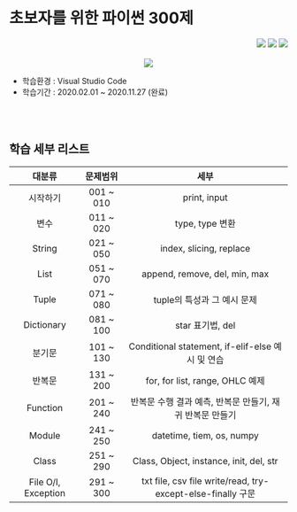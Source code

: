 # 초보자를 위한 파이썬 300제

<div align="right">
<a href="https://wikidocs.net/book/922"/><img src="https://img.shields.io/static/v1?label=&message=Official site&color=blue"/></a>
<a href="https://www.youtube.com/playlist?list=PLNPt2ycoheHqhS_OP4XA8nWycWQWnQtki"/><img src="https://img.shields.io/static/v1?label=&message=Official Youtube&color=red&logo=youtube"/></a>
<a href="https://hits.seeyoufarm.com"/><img src="https://hits.seeyoufarm.com/api/count/incr/badge.svg?url=https://github.com/eona1301/Learn-Online-Learning/tree/master/Wikidocs/%EC%B4%88%EB%B3%B4%EC%9E%90%EB%A5%BC_%EC%9C%84%ED%95%9C_%ED%8C%8C%EC%9D%B4%EC%8D%AC_300%EC%A0%9C"/></a></div>
<br>

<div align="center">
  <img src="https://wikidocs.net/images//book/python300_zoR1Cof.PNG">
</div>

- 학습환경 : Visual Studio Code
- 학습기간 : 2020.02.01 ~ 2020.11.27 (완료)
<br>
<br>

## 학습 세부 리스트

|        대분류        |  문제범위   |                 세부                 |
| :-----------------: | :-------: | :-------------------------------------: |
|        시작하기        | 001 ~ 010 |              print, input               |
|      변수       | 011 ~ 020 |          type, type 변환          |
|       String        | 021 ~ 050 |         index, slicing, replace          |
|        List         | 051 ~ 070 |      append, remove, del, min, max       |
|        Tuple        | 071 ~ 080 |  tuple의 특성과 그 예시 문제   |
|     Dictionary      | 081 ~ 100 |          star 표기법, del           |
|       분기문       | 101 ~ 130 |   Conditional statement, if-elif-else 예시 및 연습   |
|        반복문         | 131 ~ 200 |   for, for list, range, OHLC 예제    |
|      Function       | 201 ~ 240 |      반복문 수행 결과 예측, 반복문 만들기, 재귀 반복문 만들기      |
|       Module        | 241 ~ 250 |        datetime, tiem, os, numpy        |
|        Class        | 251 ~ 290 | Class, Object, instance, init, del, str |
| File O/I, Exception | 291 ~ 300 |   txt file, csv file write/read, try-except-else-finally 구문  |
